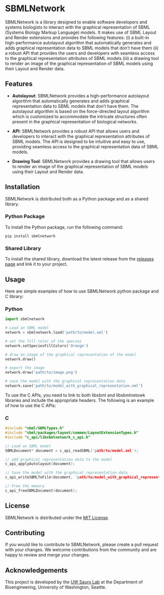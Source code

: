 # SBMLNetwork

SBMLNetwork is a library designed to enable software developers and systems biologists to interact with the graphical representation of SBML (Systems Biology Markup Language) models. It makes use of SBML Layout and Render extensions and provides the following features: (i) a built-in high-performance autolayout algorithm that automatically generates and adds graphical representation data to SBML models that don’t have them (ii) a robust API that provides the users and developers with seamless access to the graphical representation attributes of SBML models (iii) a drawing tool to render an image of the graphical representation of SBML models using their Layout and Render data.

## Features

- **Autolayout**: SBMLNetwork provides a high-performance autolayout algorithm that automatically generates and adds graphical representation data to SBML models that don’t have them. The autolayout algorithm is based on the force-directed layout algorithm which is customized to accommodate the intricate structures often present in the graphical representation of biological networks.

- **API**: SBMLNetwork provides a robust API that allows users and developers to interact with the graphical representation attributes of SBML models. The API is designed to be intuitive and easy to use, providing seamless access to the graphical representation data of SBML models.

- **Drawing Tool**: SBMLNetwork provides a drawing tool that allows users to render an image of the graphical representation of SBML models using their Layout and Render data.

## Installation

SBMLNetwork is distributed both as a Python package and as a shared library.

### Python Package

To install the Python package, run the following command:

```pip install sbmlnetwork```

### Shared Library

To install the shared library, download the latest release from the [releases page](https://github.com/adelhpour/SBMLNetwork/releases) and link it to your project.

## Usage

Here are simple examples of how to use SBMLNetwork python package and C library:

### Python

```python
import sbmlnetwork

# Load an SBML model
network = sbmlnetwork.load('path/to/model.xml')

# set the fill color of the species
network.setSpeciesFillColors('Orange')

# draw an image of the graphical representation of the model
network.draw()

# export the image
network.draw('path/to/image.png')

# save the model with the graphical representation data
network.save('path/to/model_with_graphical_representation.xml')
```

To use the C APIs, you need to link to both libsbml and libsbmlnetowk libraries and include the appropriate headers. The following is an example of how to use the C APIs:

### C

```c
#include "sbml/SBMLTypes.h"
#include "sbml/packages/layout/common/LayoutExtensionTypes.h"
#include "c_api/libsbmlnetwork_c_api.h"

// Load an SBML model
SBMLDocument* document = c_api_readSBML('path/to/model.xml');

// add graphical representation data to the model
c_api_applyAutolayout(document); 

// Save the model with the graphical representation data
c_api_writeSBMLToFile(document, 'path/to/model_with_graphical_representation.xml');

// Free the memory
c_api_freeSBMLDocument(document);
```

## License

SBMLNetwork is distributed under the [MIT License](https://github.com/adelhpour/SBMLNetwork/blob/develop/LICENSE).

## Contributing

If you would like to contribute to SBMLNetwork, please create a pull request with your changes. We welcome contributions from the community and are happy to review and merge your changes.

## Acknowledgements

This project is developed by the [UW Sauro Lab](https://www.sys-bio.org) at the Department of Bioengineering, University of Washington, Seattle.

